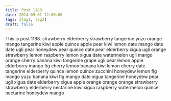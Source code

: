 ```yaml
---
title: Post 1188
date: 2024-09-01 12:00:00
tags: [tag1, tag2]
draft: false
---
```

This is post 1188.
strawberry
elderberry
strawberry
tangerine
yuzu
orange
mango
tangerine
kiwi
apple
quince
apple
pear
kiwi
lemon
date
mango
date
date
ugli
pear
honeydew
pear
quince
date
pear
elderberry
xigua
ugli
orange
strawberry
lemon
raspberry
lemon
xigua
date
watermelon
ugli
mango
orange
cherry
banana
kiwi
tangerine
grape
ugli
pear
lemon
apple
elderberry
mango
fig
cherry
lemon
banana
kiwi
lemon
cherry
date
tangerine
elderberry
quince
lemon
quince
zucchini
honeydew
lemon
fig
mango
yuzu
banana
kiwi
fig
mango
date
xigua
tangerine
honeydew
pear
ugli
xigua
date
elderberry
xigua
apple
orange
orange
orange
strawberry
strawberry
elderberry
nectarine
kiwi
xigua
raspberry
watermelon
quince
nectarine
honeydew
mango
